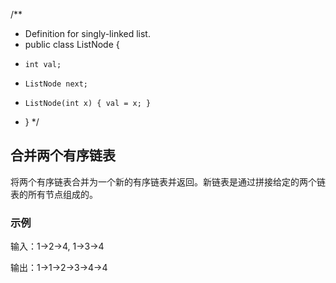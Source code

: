 /**
 * Definition for singly-linked list.
 * public class ListNode {
 *     int val;
 *     ListNode next;
 *     ListNode(int x) { val = x; }
 * }
 */
 
 ## 合并两个有序链表
 将两个有序链表合并为一个新的有序链表并返回。新链表是通过拼接给定的两个链表的所有节点组成的。 
 
 ### 示例
 输入：1->2->4, 1->3->4
 
 输出：1->1->2->3->4->4